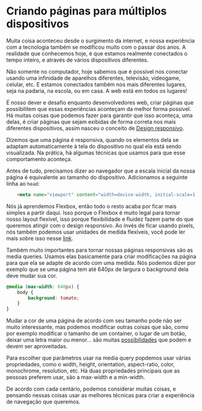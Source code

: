# Criando páginas para múltiplos dispositivos

Muita coisa aconteceu desde o surgimento da internet, e nossa experiência com a tecnologia também se modificou muito com o passar dos anos. A realidade que conhecemos hoje, é que estamos realmente conectados o tempo inteiro, e através de vários dispositivos diferentes.

Não somente no computador, hoje sabemos que é possível nos conectar usando uma infinidade de aparelhos diferentes, televisão, videogame, celular, etc. E estamos conectados também nos mais diferentes lugares, seja na padaria, na escola, ou em casa. A web está em todos os lugares!

É nosso dever e desafio enquanto desenvolvedores web, criar páginas que possibilitem que essas experiências aconteçam da melhor forma possível. Há muitas coisas que podemos fazer para garantir que isso aconteça, uma delas, é criar páginas que sejam exibidas de forma correta nos mais diferentes dispositivos, assim nasceu o conceito de [Design responsivo](https://brasil.uxdesign.cc/o-que-%C3%A9-responsive-web-design-ab292eb616b7#.oin348i9x).

Dizemos que uma página é responsiva, quando os elementos dela se adaptam automaticamente à tela do dispositivo no qual ela está sendo visualizada. Na prática, há algumas técnicas que usamos para que esse comportamento aconteça.

Antes de tudo, precisamos dizer ao navegador que a escala inicial da nossa página é equivalente ao tamanho do dispositivo. Adicionamos a seguinte linha ao <code>head</code>:

```html
	<meta name="viewport" content="width=device-width, initial-scale=1.0">
```
Nós já aprendemos Flexbox, então todo o resto acaba por ficar mais simples a partir daqui. Isso porque o Flexbox é muito legal para tornar nosso layout flexível, isso porque flexibilidade e fluidez fazem parte do que queremos atingir com o design responsivo. Ao invés de ficar usando pixels, nós também podemos usar unidades de medida flexíveis, você pode ler mais sobre isso nesse [link](http://www.maujor.com/tutorial/unidades-de-medidas-css.php). 

Também muito importantes para tornar nossas páginas responsivas são as media queries. Usamos elas basicamente para criar modificações na página para que ela se adapte de acordo com uma medida. Nós podemos dizer por exemplo que se uma página tem até 640px de largura o background dela deve mudar sua cor.

```css
@media (max-width: 640px) {
	body {
		background: tomato;
	}
}
```

Mudar a cor de uma página de acordo com seu tamanho pode não ser muito interessante, mas podemos modificar outras coisas que são, como por exemplo modificar o tamanho de um container, o lugar de um botão, deixar uma letra maior ou menor... são muitas [possibilidades](https://tableless.com.br/design-responsivo-na-pratica-do-rascunho-ao-digita/) que podem e devem ser aproveitadas.

Para escolher que parâmetros usar na media query popdemos usar várias propriedades, como o width, height, orientation, aspect-ratio, color, monochrome, resolution, etc. Há duas propriedades principais que as pessoas preferem usar, são a max-width e a min-width.

De acordo com cada centário, podemos considerar muitas coisas, e pensando nessas coisas usar as melhores técnicas para criar a experiência de navegação que queremos.
